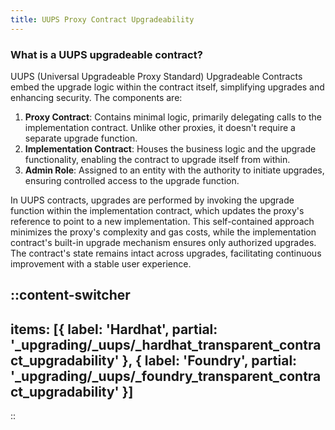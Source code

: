```yaml
---
title: UUPS Proxy Contract Upgradeability
---
```


### What is a UUPS upgradeable contract?
UUPS (Universal Upgradeable Proxy Standard) Upgradeable Contracts embed the upgrade logic
within the contract itself, simplifying upgrades and enhancing security. The components are:

1. **Proxy Contract**: Contains minimal logic, primarily delegating calls to the implementation
contract. Unlike other proxies, it doesn't require a separate upgrade function.
2. **Implementation Contract**: Houses the business logic and the upgrade functionality,
enabling the contract to upgrade itself from within.
3. **Admin Role**: Assigned to an entity with the authority to initiate upgrades, ensuring
controlled access to the upgrade function.

In UUPS contracts, upgrades are performed by invoking the upgrade function within the
implementation contract, which updates the proxy's reference to point to a new implementation.
This self-contained approach minimizes the proxy's complexity and gas costs, while the
implementation contract's built-in upgrade mechanism ensures only authorized upgrades.
The contract's state remains intact across upgrades, facilitating continuous improvement
with a stable user experience.

::content-switcher
---
items: [{
  label: 'Hardhat',
  partial: '_upgrading/_uups/_hardhat_transparent_contract_upgradability'
}, {
  label: 'Foundry',
  partial: '_upgrading/_uups/_foundry_transparent_contract_upgradability'
}]
---
::
